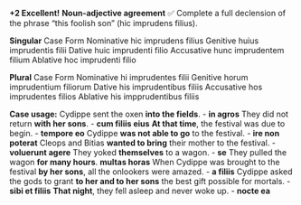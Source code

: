 **+2 Excellent!**
**Noun-adjective agreement** ✅
Complete a full declension of the phrase “this foolish son” (hic imprudens filius).

**Singular**
Case	            Form
Nominative	      hic imprudens filius 
Genitive	        huius imprudentis filii
Dative	          huic imprudenti filio
Accusative	      hunc imprudentem filium
Ablative	        hoc imprudenti filio

**Plural**
Case	            Form
Nominative	      hi imprudentes filii
Genitive	        horum imprudentium filiorum 
Dative	          his imprudentibus filiis
Accusative	      hos imprudentes filios 
Ablative	        his impprudentibus filiis


**Case usage:** 
Cydippe sent the oxen **into the fields**. - **in agros**
They did not return **with her sons**. - **cum filiis eius**
**At that time**, the festival was due to begin. - **tempore eo** 
Cydippe **was not able to go** to the festival. - **ire non poterat** 
Cleops and Bitias **wanted to bring** their mother to the festival. - **voluerunt agere**
They yoked **themselves** to a wagon. - **se**
They pulled the wagon **for many hours**. **multas horas** 
When Cydippe was brought to the festival **by her sons**, all the onlookers were amazed. - **a filiis**
Cydippe asked the gods to grant **to her and to her sons** the best gift possible for mortals. - **sibi et filiis** 
**That night**, they fell asleep and never woke up. - **nocte ea**  
